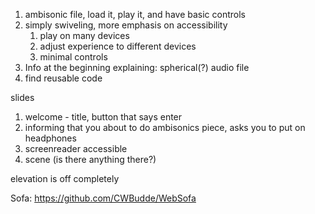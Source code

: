 


1. ambisonic file, load it, play it, and have basic controls
2. simply swiveling, more emphasis on accessibility
   1. play on many devices
   2. adjust experience to different devices
   3. minimal controls
3. Info at the beginning explaining: spherical(?) audio file
4. find reusable code


slides
1. welcome - title, button that says enter
2. informing that you about to do ambisonics piece, asks you to put on headphones
3. screenreader accessible
4. scene (is there anything there?)

elevation is off completely

Sofa: https://github.com/CWBudde/WebSofa
